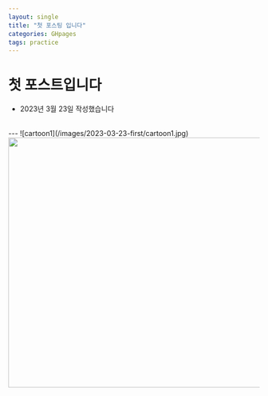 ```yaml
---
layout: single
title: "첫 포스팅 입니다"
categories: GHpages
tags: practice
---
```

# 첫 포스트입니다
- 2023년 3월 23일 작성했습니다
<br>
---
![cartoon1](/images/2023-03-23-first/cartoon1.jpg)
<img src="{{site.url}}/images/2023-03-23-first/cartoon1.jpg" width ="600" height = "500">